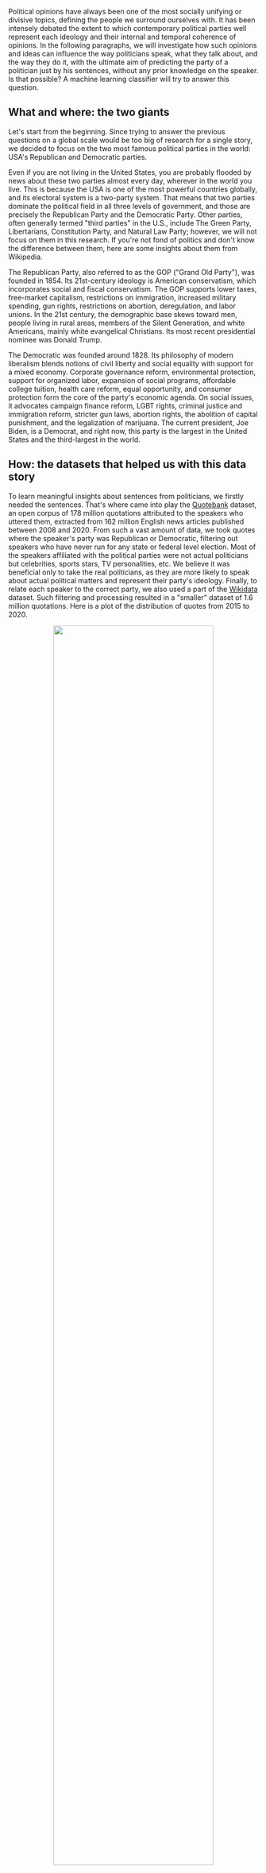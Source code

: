 Political opinions have always been one of the most socially unifying or divisive topics, defining the people we surround ourselves with. It has been intensely debated the extent to which contemporary political parties well represent each ideology and their internal and temporal coherence of opinions. In the following paragraphs, we will investigate how such opinions and ideas can influence the way politicians speak, what they talk about, and the way they do it, with the ultimate aim of predicting the party of a politician just by his sentences, without any prior knowledge on the speaker. Is that possible? A machine learning classifier will try to answer this question.
## What and where: the two giants
Let's start from the beginning. Since trying to answer the previous questions on a global scale would be too big of research for a single story, we decided to focus on the two most famous political parties in the world: USA's Republican and Democratic parties.

Even if you are not living in the United States, you are probably flooded by news about these two parties almost every day, wherever in the world you live. This is because the USA is one of the most powerful countries globally, and its electoral system is a two-party system. That means that two parties dominate the political field in all three levels of government, and those are precisely the Republican Party and the Democratic Party. Other parties, often generally termed "third parties" in the U.S., include The Green Party, Libertarians, Constitution Party, and Natural Law Party; however, we will not focus on them in this research.
If you're not fond of politics and don't know the difference between them, here are some insights about them from Wikipedia.

The Republican Party, also referred to as the GOP ("Grand Old Party"), was founded in 1854. Its 21st-century ideology is American conservatism, which incorporates social and fiscal conservatism. The GOP supports lower taxes, free-market capitalism, restrictions on immigration, increased military spending, gun rights, restrictions on abortion, deregulation, and labor unions. In the 21st century, the demographic base skews toward men, people living in rural areas, members of the Silent Generation, and white Americans, mainly white evangelical Christians. Its most recent presidential nominee was Donald Trump.

The Democratic was founded around 1828. Its philosophy of modern liberalism blends notions of civil liberty and social equality with support for a mixed economy. Corporate governance reform, environmental protection, support for organized labor, expansion of social programs, affordable college tuition, health care reform, equal opportunity, and consumer protection form the core of the party's economic agenda. On social issues, it advocates campaign finance reform, LGBT rights, criminal justice and immigration reform, stricter gun laws, abortion rights, the abolition of capital punishment, and the legalization of marijuana. The current president, Joe Biden, is a Democrat, and right now, this party is the largest in the United States and the third-largest in the world.

## How: the datasets that helped us with this data story
To learn meaningful insights about sentences from politicians, we firstly needed the sentences. That's where came into play the [Quotebank](https://dlab.epfl.ch/people/west/pub/Vaucher-Spitz-Catasta-West_WSDM-21.pdf) dataset, an open corpus of 178 million quotations attributed to the speakers who uttered them, extracted from 162 million English news articles published between 2008 and 2020. From such a vast amount of data, we took quotes where the speaker's party was Republican or Democratic, filtering out speakers who have never run for any state or federal level election. Most of the speakers affiliated with the political parties were not actual politicians but celebrities, sports stars, TV personalities, etc. We believe it was beneficial only to take the real politicians, as they are more likely to speak about actual political matters and represent their party's ideology. Finally, to relate each speaker to the correct party, we also used a part of the [Wikidata](https://www.wikidata.org/wiki/Wikidata:Main_Page) dataset. Such filtering and processing resulted in a "smaller" dataset of 1.6 million quotations. Here is a plot of the distribution of quotes from 2015 to 2020.

<div style="text-align:center"><a href="/ada-2021-project-datastory/figures/quotes-accross-time.png"><img style="width:80%" src="/ada-2021-project-datastory/figures/quotes-accross-time.png"></a></div>

## A deep dive into the data: what are the trending topics?

Previous to any more profound analysis, the most important thing we could do was understand what the two parties talked about. What are the main problems, topics, trends, and events of the United States? How do politicians address them? First, let’s look at the “big words”, those words that are always used and that you will most likely run into if you’re reading a sentence told by whatever politician.

<div style="text-align:center"><a href="/ada-2021-project-datastory/figures/wordcloud_all.png"><img style="width:60%" src="/ada-2021-project-datastory/figures/wordcloud_all.png"/></a></div>

Then, we try to look for a difference between the two parties. We divide the quotes into two groups based on the party affiliation of the speaker. Then we take the 500 most common words from the first wordcloud, and compare their frequencies between the parties. We divide the per-party word frequencies by the global word frequencies to obtain the relative frequencies per party. We then plot two new wordclouds, now using the relative frequenies instead of total word counts as the weights.
 
<div style="text-align:center"><a href="/ada-2021-project-datastory/figures/wordcloud_comparison.png"><img style="width:80%" src="/ada-2021-project-datastory/figures/wordcloud_comparison.png"></a></div>

The wordclouds clearly visualize the difference in the vocabulary used by the members of the two American parties. 

In the Democratic wordcloud, we can see that:
* terms related to the main ideology of the party `democratic` and `democracy` appear quite commonly
* words like `climate`, `affordable`, `education`, `college`, `medicare` and `communities` point towards important topics for the Democratic party
* presence of words like `challenge`, `responsibility` or `accountable` showing initiative to point out issues with the current situation

On the other side, in the Republican wordcloud we can observe:
* presence of words like `horrible` and `tremendous`, which were very frequently used by President Donald Trump
* `mexico` is quite a popular topic, likely because of the Republican administration attitude towards the Mexican border and the plans of building a wall
* a lot of terms related to international politics: country names including `canada`, `saudi`, `china`, `korea` and `russia` 

Identifying the most commonly used words is an excellent first step to understanding what politicians often talk about, and we can already spot some differences between the two parties. Still, the results are a bit too fine-grained to draw meaningful conclusions from them. To overcome this issue, we want to identify the high-level concepts commonly discussed and classify each quote into one of them.

To achieve that, we first tried to use a transfer-learning approach: train a classifier on the data obtained from the [Manifesto-Project dataset](https://manifestoproject.wzb.eu), which provides sentences of the two parties' manifestos over the years 2012, 2016, and 2020, labeled manually by experts to one of fifteen different topics/categories. Unfortunately, the data was too different from ours, and thus the resulting accuracy was not satisfying.

We then proceeded with unsupervised clustering using [`BERTopic`](https://github.com/MaartenGr/BERTopic). This topic modeling technique leverages transformers and c-TF-IDF to create dense clusters allowing for easily interpretable topics while keeping essential words in the topic descriptions.
The following plot summarizes the interesting results we obtained from clustering.

<div style="text-align:center"><a href="/ada-2021-project-datastory/figures/topic-frequency-by-party.png"><img style="width:80%" src="/ada-2021-project-datastory/figures/topic-frequency-by-party.png"/></a></div>

The first thing worth noting from the stacked plot is the x-axis, reporting the macro-topics. Since this is the result of unsupervised clustering, those are the most frequent themes covered by representatives in their speeches. In the overall top 3, we have racial discrimination, nuclear weapons, and Russiagate.
However, what is much more interesting is the difference in the most critical talking points between the two parties. Democrats put racial discrimination first, whereas Republicans talked more than everything else about Russiagate. Trying to explain why that is and the social reasons behind such differences is probably incredibly hard and out of the target of this data story. For this reason, we try to explain the top topic of Democrats as superficial proof of the validity of our findings. Why racial discrimination is a central theme of discussion needs probably no explanation, especially given the 2020 events, but why Democrats talk more about it might be explained by this plot taken  from [Pew Research Center’s research](https://www.pewresearch.org/politics/2017/10/05/4-race-immigration-and-discrimination/).

<div style="text-align:center"><a href="/ada-2021-project-datastory/figures/pew1.png"><img style="width:60%" src="/ada-2021-project-datastory/figures/pew1.png" /></a></div>

Such finding shows that Democrats are more willing to change things to give blacks equal rights with whites; therefore, it makes sense that their politicians speak more about the problem.
(if someone can explain why it might make sense that republicans talked a lot more about Russia-gate, it would be great)

Let’s now see things more in detail, looking at the top 10 topics from the two parties during the years.

<div style="text-align:center"><a href="/ada-2021-project-datastory/figures/topic-per-year.png"><img style="width:80%" src="/ada-2021-project-datastory/figures/topics-per-year.png"/></a></div>

First, we notice a spike in the `Nuclear Weapons` topics in 2015 on the Democrat side, likely referring to the Joint Comprehensive Plan of Action, the nuclear deal with Iran, which Obama helped negotiate. As expected, in the following year, we see the rise of `Hillary Clinton` due to the 2016 presidential election. Insight of that, Republicans talked more about immigration from the `Mexican Border` (we remember Trump's wall on the Mexican border was a strong point in his campaign). At the same time, Democrats seemed more focused on `Racial Discrimination` and the middle east (`Isis` and `Israel`). By the end of the year, we see the rise of what would become the most talked about the following year, the controversial `RussiaGate`(Special Counsel investigation). This was an investigation into Russian interference in the 2016 United States elections, links between associates of Donald Trump and Russian officials, and possible obstruction of justice by Trump and his associates. From 2017 we also notice `North Korea`, which reminds us of the conflict between Donald Trump and Kim Jong-un and their trade of insults over the web. Furthermore, in 2017 the Atlantic hurricane season was an extremely active one and the costliest on record, with a damage total of at least $294.92 billion, in line with what's shown in the plot. (2018...) Then, in 2019, as the `RussiaGate` started to quieten, another conflicting topic rose: Black Lives Matter, as testified by the topic `Racial Discrimination`. While it is a predominant topic in democrats' quotes, we can see that the Republicans tended to overlook it. Finally, in 2020, we witnessed the outbreak of the covid epidemic (`Healthcare` topic).

To conclude on this first part of the topic analysis, we tried to build a classifier that can predict the speaker's party without knowing the quote itself but just looking at the theme covered in it. Just with that, we obtained a validation accuracy of 64%. By adding the year to the classifier's features, we reached a 70.7% accuracy. Such a result might already give us a hint of the answer to the question in the title of this article. But let's proceed with further analysis.

## How do Democrats and Republicans relate to national and international problems?

People say that how you relate to an obstacle has a significant impact on how you try to solve the obstacle itself. Even though that’s often said about the individual’s way of solving problems, it’s essential to see how political parties approach different issues to understand further the data we have seen so far. 

Having identified the topics often discussed by politicians, it is interesting to also identify their attitude towards those topics and identify whether it depends on a politican's affiliation.

To achieve that, we will make use of two sentiment analysis tools:
1. [`VADER-Sentiment`](https://github.com/cjhutto/vaderSentiment) library:  a rule-based sentiment analysis tool
2. *HuggingFace* [`transformers`](https://huggingface.co/docs/transformers/) library: a deep-learning-based NLP library providing access to several state-of-the-art models, often pre-trained on large datasets. In particular, we will use [this](https://huggingface.co/cardiffnlp/twitter-roberta-base-sentiment) *RoBERTa* model for pre-trained specifically for the sentiment analysis task.

Both tools will assign to a sentence a score between -1 and 1, where -1 means a highly negative sentiment, whereas +1 means a highly positive one. A score of 0 represents neutrality. Let's first have a look at the global sentiment distributions that the models produced:

<div style="text-align:center"><a href="/ada-2021-project-datastory/figures/sentiment-distribution-all.png"><img style="width:80%" src="/ada-2021-project-datastory/figures/sentiment-distribution-all.png"></a></div>

The two distributions are very different from each other. The sentiment predicted by `VADER` has a large peak around the 0 mark, which means that it struggled to attribute any kind of sentiment to a large portion of the quotations. Apart from the peak, the distribution looks like a sum of two normal distributions with mean at `0.5` and `-0.5`. The sentiment predicted by `RoBERTa` follows an almost uniform distribution, but the negative values appear more frequently and there are visible peaks at `[-1, 0, 1]`. Let's now take a look at the sentiment distributions per party:

<div style="text-align:center"><a href="/ada-2021-project-datastory/figures/sentiment-distribution-per-party.png"><img style="width:80%" src="/ada-2021-project-datastory/figures//sentiment-distribution-per-party.png"/></a></div>

The results are similar for both parties, but not totally identical. On average the Democrats' quotations have a slightly more positive sentiment than those of the Republicans. A t-test shows that the gap in the means is statistically significant, returning `p-value < 1e-200` for both `RoBERTa` and `VADER` distributions. Another interesting observation is that the Republicans tend to have more highly positive (`> 0.5`) and highly negative (` < 0.5`) quotes. This is especially visible in the `RoBERTa` plot - we see clear peaks on the left and right ends of the distribution. Gustave Le Bon shows in *“The Crowd: A Study of the Popular Minds”* that emotions play a crucial role in the mass communication and from our analysis it seems that the Republican politicans share his point of view.

Despite the differences, there’s no substantial gap in the results when looking at the global sentiment distributions of the two parties. Investigating further details, we then looked for sentiments at the topic level. Before proceeding, we would like to clarify a possible misunderstanding of the results. Suppose, for example, we see a predominant negative sentiment over the topic of education. In that case, that doesn’t mean that politicians are against it, but rather that when they talk about it they usually have some criticism about it. To be more specific, if a speaker is complaining about the educational system and wants to suggest some improvements, he would probably use some negative sentiment in their words, but that wouldn’t mean that they are against education itself. Let’s now look at the results.

<div style="text-align:center"><a href="/ada-2021-project-datastory/figures/Sentiment per topic (RoBERTa).png"><img style="width:90%" src="/ada-2021-project-datastory/figures/Sentiment per topic (RoBERTa).png" /></a></div>

What can we see? Firstly,  we can notice how negative sentiment exceeds positive: quotes are taken from news articles, which usually talk more about problems than positive events, just because they sell better. For this reason, we think that such results make sense. Then we observe how fake news and terrorism are in the top 3 most negative topics for both parties. It would have been hard to expect something else for terrorism, but it’s interesting to see it exceeded by fake news. Are they going to be one of the biggest threats in the future?

Looking at the remarkable differences, we see how the guns’ topic is usually more criticized by Democrats. As stated before, this does not necessarily mean that Democrats are against guns, but making stricter rules on guns is part of their campaign, so we can infer that, and other [studies](https://www.pewresearch.org/fact-tank/2021/09/13/key-facts-about-americans-and-guns/) confirm it also about their supporters.

<div style="text-align:center"><a href="/ada-2021-project-datastory/figures/pew2.png"><img style="width:60%" src="/ada-2021-project-datastory/figures/pew2.png" /></a></div>

The fact that Democrats used much more positive sentiment when they talked about Obama, Joe Biden, and the Democratic Party confirms the correctness of results (maybe Maciej add something about bias for specific topics that might explain the negative average for Obama and Biden for democrats as well ? ). Other significant gaps between the two parties can be found on Taxes and Communism, and in this case, results might be interesting, since Republicans want lower taxes; hence we expected more criticism on it (do you agree? What about communism? Idk what to say).

## What is the complexity and general understandability of the parties’ sentence?

The final aspect we decided to analyze is how the two different parties speak to their supporters. Since one of the pillars of rhetoric is that you should adapt your speech based on the people who will listen to it, we thought it would be fascinating to see the differences we can find.

Let’s start with the different lexicon used. The first analysis we did was on the distribution of words length.

<div style="text-align:center"><a href="/ada-2021-project-datastory/figures/words_length_dist-1.png"><img style="width:60%" src="/ada-2021-project-datastory/figures/words_length_dist-1.png" width="1000"/></a></div>


As we can see, the difference is almost none. Still, there’s a statistically significant difference between the two average lengths of words in quotes from Republican vs. Democratic speakers (p-value of ~0.0). This might suggest the use of slightly more complex words by Democratics, assuming that a longer-term is also more complex.

But we wanted to dive deeper by looking at the most common words that appeared just in Republicans’ quotes and vice versa. Subsequently, we also clustered the words obtained here into sets of synonyms.

But a sentence is not just about the words in it, but how they're put together as well. For this reason, we then moved our attention to some metrics that are used to measure the grammatical complexity of quotes:

1. Flesch reading ease: in the Flesch reading ease test, higher scores indicate material that is easier to read; lower numbers mark passages that are more difficult to read.
2. Dale Chall readability score: different from other tests since it uses a lookup table of the most commonly used 3000 English words. It returns the grade level necessary to understand the sentence. Hence, the higher the score, the higher is the difficulty.
3. Text Standard: based upon a combination of all the library's tests, returns the estimated school grade level required to understand the text.
4. Reading time: returns the reading time of the given text—Assumes 14.69ms per character.

<div style="text-align:center"><a href="/ada-2021-project-datastory/figures/complexity_metrics_14-1.png"><img style="width:60%" src="/ada-2021-project-datastory/figures/complexity_metrics_14-1.png" width="1000"/></a></div>

From the results shown above, we can see a clear (and statistically significant) difference between the scores in all metrics, but before drawing any conclusion, let’s repeat the analysis on just the quotes from the two most important men from the two parties: Barack Obama and Donald Trump.

<div style="text-align:center"><a href="/ada-2021-project-datastory/figures/complexity_metrics_19-1.png"><img style="width:60%" src="/ada-2021-project-datastory/figures/complexity_metrics_19-1.png" width="1000"/></a></div>


Again, the plots show consistent results with the previous ones, considering all speakers from both parties. The last thing we can do is verify if we can observe any difference through the years.

<div style="text-align:center"><a href="/ada-2021-project-datastory/figures/metrics-accross-time.png"><img style="width:60%" src="/ada-2021-project-datastory/figures/metrics-accross-time.png" width="1000"/></a></div>



The result is stable across years and metrics. It seems to suggest just one thing: there’s a substantial difference in the complexity and readability of quotes from the two parties, and usually, Republican ones are easier to understand, as well as faster to read, even though reading time shows the smallest gap of the four metrics. Does this outcome make sense? Many articles covered this topic and turned out to be transparent in all of them is that Republicans and Democrats have become more and more polarized, with entirely different opinions and languages ( [Why Democrats and Republicans Speak Different Languages. LIterally. - The Atlantic](https://www.theatlantic.com/politics/archive/2016/07/why-democrats-and-republicans-literally-speak-different-languages/492539/) , [Democrats and Republicans No Longer Speak the Same Language - The New York Times](https://www.nytimes.com/2021/04/09/opinion/infrastructure-democrats-republicans.html), [Why Democrats and Republicans Use Different Words - Business Insider](https://www.businessinsider.com/political-language-rhetoric-framing-messaging-lakoff-luntz-2017-8?r=US&IR=T)).  Considering all this, we should probably have not expected anything else but a significant gap. Why though Democrats use more complex sentences? Getting back to the rhetoric principle that a speaker adapts to his supporters, does this suggest that Republicans’  defenders are less literate? Accordingly to this plot and this [research from Pew Research Center](https://www.pewresearch.org/politics/2016/04/26/a-wider-ideological-gap-between-more-and-less-educated-adults/), yes.

<div style="text-align:center"><a href="/ada-2021-project-datastory/figures/pew3.png"><img style="width:60%" src="/ada-2021-project-datastory/figures/pew3.png"/></a></div>

Subsequently, we used the scores to train another party classifier. The accuracy we obtained was 0.59, which shows that those complexity metrics do have actual predictive power over the party choice.

## Pulling all together: creating the final party classifier.

After all this analysis, it’s time for us to answer our question: can a bunch of words tell what your political view is?
For this purpose, we put together information about topics, sentence complexity scores, and sentiment evaluation from both Vader and RoBERTa tools and used them to train a simple party classifier using Linear Regression. From such a model, we obtained that all features have a statistically significant correlation with the outcome; hence all the data gathered from our analysis will help us predict the correct party.

Finally, we computed the predictions on different years and calculated the correspondent accuracy.

<div style="text-align:center"><a href="/ada-2021-project-datastory/figures/accuracies-1.png"><img style="width:60%" src="/ada-2021-project-datastory/figures/accuracies-1.png" width="1000"/></a></div>


The final answer is, therefore, yes:  from just a bunch of words, simply by understanding the topic you’re talking about, your sentiment on it, and the way you’re expressing yourself I can tell you if you’re a supporter of Democratic or Republican party! Surely the accuracy is not consistent every year, but considering that we built the simplest model possible, linear regression, the room for improvement is huge, even though it’s out of the scope of this data story. Hence the result is a confirmation that you can predict the party successfully.

<script type="text/javascript" src="assets/js/lightbox.js"></script>
<link rel="stylesheet" href="assets/css/lightbox.css">
